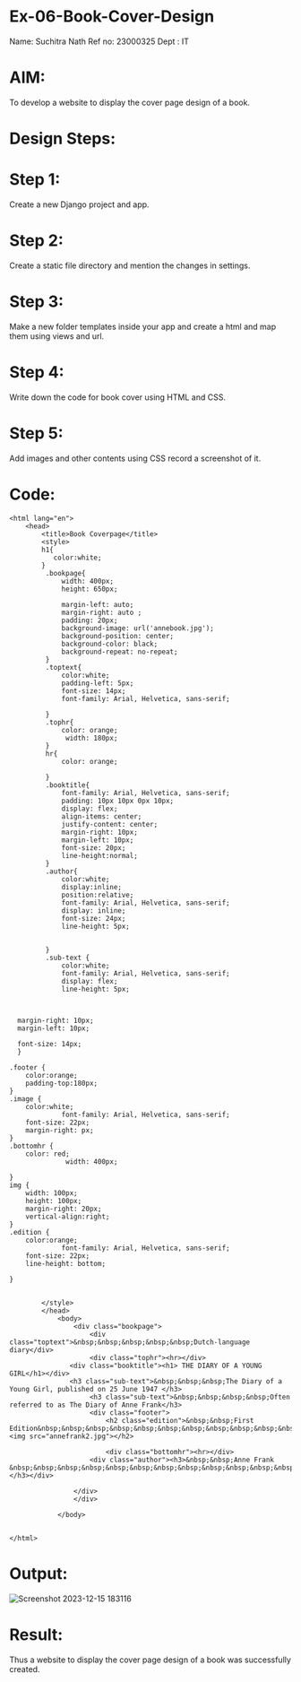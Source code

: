 # Ex-06-Book-Cover-Design
Name: Suchitra Nath
Ref no: 23000325
Dept : IT

# AIM:
To develop a website to display the cover page design of a book.

# Design Steps:

# Step 1:
Create a new Django project and app.

# Step 2:
Create a static file directory and mention the changes in settings.

# Step 3:
Make a new folder templates inside your app and create a html and map them using views and url.

# Step 4:
Write down the code for book cover using HTML and CSS.

# Step 5:
Add images and other contents using CSS record a screenshot of it.

# Code:
```<!DOCTYPE html>
<html lang="en">
    <head>
        <title>Book Coverpage</title>
        <style>
        h1{
           color:white;
        }
         .bookpage{
             width: 400px;
             height: 650px;
             
             margin-left: auto;
             margin-right: auto ;
             padding: 20px;
             background-image: url('annebook.jpg');
             background-position: center;
             background-color: black;
             background-repeat: no-repeat;
         }
         .toptext{
             color:white;
             padding-left: 5px;
             font-size: 14px;
             font-family: Arial, Helvetica, sans-serif;
             
         }
         .tophr{
             color: orange;
              width: 180px;
         }
         hr{
             color: orange;
            
         }
         .booktitle{
             font-family: Arial, Helvetica, sans-serif;
             padding: 10px 10px 0px 10px;
             display: flex;
             align-items: center;
             justify-content: center;
             margin-right: 10px;
             margin-left: 10px;
             font-size: 20px;
             line-height:normal;
         }
         .author{
             color:white;
             display:inline;
             position:relative;
             font-family: Arial, Helvetica, sans-serif;
             display: inline;
             font-size: 24px;
             line-height: 5px;
              
             
         }
         .sub-text {
             color:white;
             font-family: Arial, Helvetica, sans-serif;
             display: flex;
             line-height: 5px;

            
            
  margin-right: 10px;
  margin-left: 10px;

  font-size: 14px;
  }
  
.footer {
    color:orange;
    padding-top:180px;
}
.image {
    color:white;
             font-family: Arial, Helvetica, sans-serif;
    font-size: 22px;
    margin-right: px;
}
.bottomhr { 
    color: red;
              width: 400px;

}
img {
    width: 100px;
    height: 100px;
    margin-right: 20px;
    vertical-align:right;
}
.edition {
    color:orange;
             font-family: Arial, Helvetica, sans-serif;
    font-size: 22px;
    line-height: bottom;
 
}


        </style>
        </head>
            <body>
                <div class="bookpage">
                    <div class="toptext">&nbsp;&nbsp;&nbsp;&nbsp;&nbsp;Dutch-language diary</div>
                    <div class="tophr"><hr></div> 
               <div class="booktitle"><h1> THE DIARY OF A YOUNG GIRL</h1></div>
               <h3 class="sub-text">&nbsp;&nbsp;&nbsp;The Diary of a Young Girl, published on 25 June 1947 </h3>
                    <h3 class="sub-text">&nbsp;&nbsp;&nbsp;&nbsp;Often referred to as The Diary of Anne Frank</h3>
                    <div class="footer">
                        <h2 class="edition">&nbsp;&nbsp;First Edition&nbsp;&nbsp;&nbsp;&nbsp;&nbsp;&nbsp;&nbsp;&nbsp;&nbsp;&nbsp;&nbsp;&nbsp;&nbsp;&nbsp;&nbsp;&nbsp;&nbsp;&nbsp;&nbsp;  <img src="annefrank2.jpg"></h2>              
                      
                        <div class="bottomhr"><hr></div>
                    <div class="author"><h3>&nbsp;&nbsp;Anne Frank &nbsp;&nbsp;&nbsp;&nbsp;&nbsp;&nbsp;&nbsp;&nbsp;&nbsp;&nbsp;&nbsp;&nbsp;&nbsp;&nbsp;&nbsp;Packt></h3></div>
                    
                </div>
                </div> 
                
            </body>
        
    
</html>
```

# Output:
![Screenshot 2023-12-15 183116](https://github.com/suchitranath/Ex-06-Book-Cover-Design/assets/145742631/2c56b766-8583-48ae-974d-0d2baa04eba0)

# Result:
Thus a website to display the cover page design of a book was successfully created.
